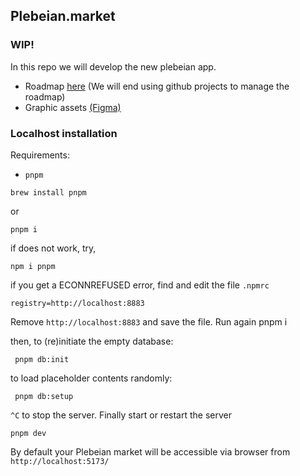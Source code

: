 ## Plebeian.market
### WIP!
In this repo we will develop the new plebeian app.

- Roadmap [here](https://github.com/PlebeianTech/plebeian.market/blob/main/docs/roadmap.md) (We will end using github projects to manage the roadmap)
- Graphic assets [(Figma)](https://www.figma.com/design/HBf8PBS0uLCevuzz2DrHWB/Plebeian-Market-Design?node-id=108-223&t=XI0SfKDvVQeC3bc5-1) 



### Localhost installation

Requirements:
- `pnpm`
```
brew install pnpm
```
or
```
pnpm i
```

if does not work, try,
```
npm i pnpm
```

if you get a ECONNREFUSED error, find and edit the file `.npmrc`
```
registry=http://localhost:8883
```
Remove `http://localhost:8883` and save the file. Run again 
pnpm i 

then, to (re)initiate the empty database:
```
 pnpm db:init
```

to load placeholder contents randomly:
```
 pnpm db:setup
```
`^C` to stop the server. Finally start or restart the server
```
pnpm dev
```
By default your Plebeian market will be accessible via browser from `http://localhost:5173/`